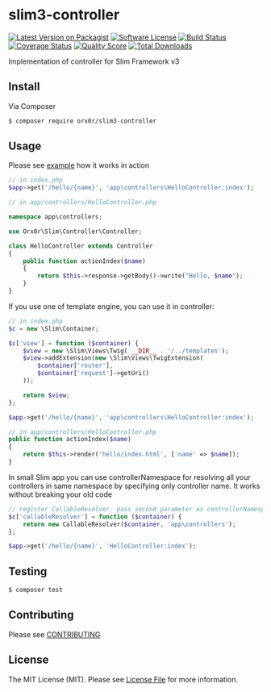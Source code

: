 # slim3-controller

[![Latest Version on Packagist][ico-version]][link-packagist]
[![Software License][ico-license]](LICENSE.md)
[![Build Status][ico-build]][link-build]
[![Coverage Status][ico-scrutinizer]][link-scrutinizer]
[![Quality Score][ico-code-quality]][link-code-quality]
[![Total Downloads][ico-downloads]][link-downloads]

Implementation of controller for Slim Framework v3

## Install

Via Composer

``` bash
$ composer require orx0r/slim3-controller
```

## Usage

Please see [example](https://github.com/orx0r/slim3-controller/tree/master/example) how it works in action
``` php
// in index.php
$app->get('/hello/{name}', 'app\controllers\HelloController:index');

// in app/controllers/HelloController.php

namespace app\controllers;

use Orx0r\Slim\Controller\Controller;

class HelloController extends Controller
{
    public function actionIndex($name)
    {
        return $this->response->getBody()->write("Hello, $name");
    }
}
```

If you use one of template engine, you can use it in controller:
```php
// in index.php
$c = new \Slim\Container;

$c['view'] = function ($container) {
    $view = new \Slim\Views\Twig( __DIR__ . '/../templates');
    $view->addExtension(new \Slim\Views\TwigExtension(
        $container['router'],
        $container['request']->getUri()
    ));

    return $view;
};

$app->get('/hello/{name}', 'app\controllers\HelloController:index');

// in app/controllers/HelloController.php
public function actionIndex($name)
{
    return $this->render('hello/index.html', ['name' => $name]);
}
```

In small Slim app you can use controllerNamespace for resolving
all your controllers in same namespace by specifying only controller name.
It works without breaking your old code

```php
// register CallableResolver. pass second parameter as controllerNamespace
$c['callableResolver'] = function ($container) {
    return new CallableResolver($container, 'app\controllers');
};

$app->get('/hello/{name}', 'HelloController:index');

```

## Testing

``` bash
$ composer test
```

## Contributing

Please see [CONTRIBUTING](CONTRIBUTING.md)

## License

The MIT License (MIT). Please see [License File](LICENSE.md) for more information.

[ico-version]: https://img.shields.io/packagist/v/orx0r/slim3-controller.svg?style=flat-square
[ico-license]: https://img.shields.io/badge/license-MIT-brightgreen.svg?style=flat-square
[ico-build]: https://img.shields.io/scrutinizer/build/g/orx0r/slim3-controller.svg?style=flat-square
[ico-scrutinizer]: https://img.shields.io/scrutinizer/coverage/g/orx0r/slim3-controller.svg?style=flat-square
[ico-code-quality]: https://img.shields.io/scrutinizer/g/orx0r/slim3-controller.svg?style=flat-square
[ico-downloads]: https://img.shields.io/packagist/dt/orx0r/slim3-controller.svg?style=flat-square

[link-packagist]: https://packagist.org/packages/orx0r/slim3-controller
[link-build]: https://scrutinizer-ci.com/g/orx0r/slim3-controller/build-status/master
[link-scrutinizer]: https://scrutinizer-ci.com/g/orx0r/slim3-controller/code-structure
[link-code-quality]: https://scrutinizer-ci.com/g/orx0r/slim3-controller
[link-downloads]: https://packagist.org/packages/orx0r/slim3-controller
[link-author]: https://github.com/orx0r
